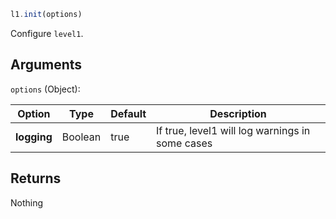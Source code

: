 ```js
l1.init(options)
```

Configure `level1`.

## Arguments

`options` (Object):

Option | Type | Default | Description
-- | -- | -- | -- | 
**logging** | Boolean | true | If true, level1 will log warnings in some cases

## Returns

Nothing
